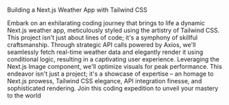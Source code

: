 Building a Next.js Weather App with Tailwind CSS

Embark on an exhilarating coding journey that brings to life a dynamic Next.js weather app, meticulously styled using the artistry of Tailwind CSS. This project isn't just about lines of code; it's a symphony of skillful craftsmanship. Through strategic API calls powered by Axios, we'll seamlessly fetch real-time weather data and elegantly render it using conditional logic, resulting in a captivating user experience. Leveraging the Next.js Image component, we'll optimize visuals for peak performance. This endeavor isn't just a project; it's a showcase of expertise – an homage to Next.js prowess, Tailwind CSS elegance, API integration finesse, and sophisticated rendering. Join this coding expedition to unveil your mastery to the world
